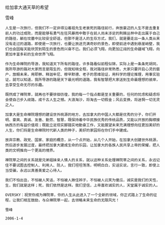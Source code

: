 给加拿大通天草的希望

雪峰


    人生是一次旅行，但我们不一定非得沿着祖先生老衰死的路径前行，奔放豪迈的人生不是去重复前人的功过成败，而是能够有勇气在狂风暴雨中敢于在前人尚未涉足的荆棘丛林中走出属于自己的路径，躺在坟墓中比较安全舒适，但那不是活人的生存方式，我们，就是要走出一条人类从来没有走过的道路，即使是一次旅行，也要让旅途充满奇妙的景色，即使前途中遇到悬崖峭壁，我们也会因每天能欣赏到陌生的景色而兴奋不已。我们必须飞翔，向更加辽阔的生命疆域飞翔，向更加丰富多彩的生命世界飞翔。

    作为生命禅院的导游，我知道天下所有的路径，许多路看似前程似锦，实际上是一条条死胡同，我所导游的路对大家而言是陌生的，但我知晓全程，我对路径非常熟悉，大家只要开启心灵的窗户，放眼未来，用耶稣、释迦牟尼、穆罕默德、老子的思维验证，用科学的理论推理，用事实验证，就可以知道，我所导游的路是天下最光明的道路，我有智慧把大家送到生命最理想的彼岸，去享受生命无尽的乐趣。

    既然成了禅院草，就再也不要徘徊彷徨，我的每一个指点都是至关重要的，任何的忧虑和疑虑将会使自己步入歧路，成千古人生之憾。大浪淘沙，将淘去一切假金；风云变换，将迷惘一切无灵之人。

    加拿大是生命禅院理想的建设世外桃源的地方，去加拿大的中国人大都是优秀的分子，你们开明、豪爽、真诚、友善、勤劳、智慧，既保持着中华民族优秀的传统品质，又能以开放的胸襟接纳西方的有益价值观；既能立足现实脚踏实地勤奋工作，又能展望未来充满理想向往更加美好的人生，你们将是生命禅院时代新人类的种子，美好的家园将在你们手中建成。

    放弃宗教、政党、国家、家庭的概念，从一个点开始，从几个人开始，在加拿大创建世外桃源，然后逐步发展过度，最终把加拿大建成生命的乐园，让加拿大的各族人民共享上帝的荣耀，把人类的文明推向一个更高的境界。

    禅院草之间的关系就是兄弟姐妹亲人情人的关系，就以这种关系处理禅院草之间的关系，永远记住不要试图去控制人、利用人、防人，我们坦坦荡荡，明明白白，实话实说，言行一致，即使上当受骗，永远以真善美爱之心待人。

    我们不怕出丑，不怕被人笑话，不怕被人揪住辫子，不怕被人讥笑为傻瓜，诚实是我们的天性，生，我们就是这样；死，我们依然是这样。我们坚信，上帝喜欢诚实的人，天堂属于诚实的人。

    OVERSKY：祝贺你成为禅院草，你的人生从此进入了一个全新的领域，你正式踏上了生命的征程，让我们相互鼓励，与众禅院草一起，去领略未来生命的无限风光！

    雪峰

    2006-1-4




